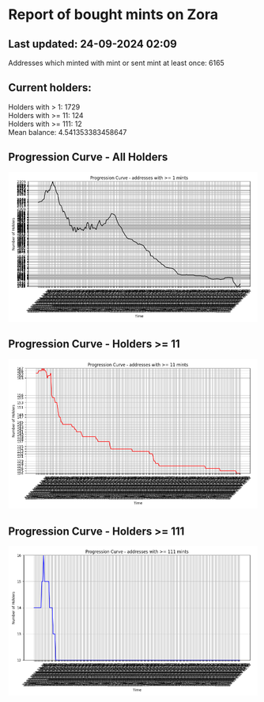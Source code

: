 # Report of bought mints on Zora
## Last updated: 24-09-2024 02:09
Addresses which minted with mint or sent mint at least once: 6165

## Current holders:
Holders with > 1: 1729  
Holders with >= 11: 124  
Holders with >= 111: 12  
Mean balance: 4.541353383458647  

## Progression Curve - All Holders
![addresses with >= 1 mint](progression_curve_all.png)
## Progression Curve - Holders >= 11
![addresses with >= 11 mints](progression_curve_gt_11.png)
## Progression Curve - Holders >= 111
![addresses with >= 111 mints](progression_curve_gt_111.png)
